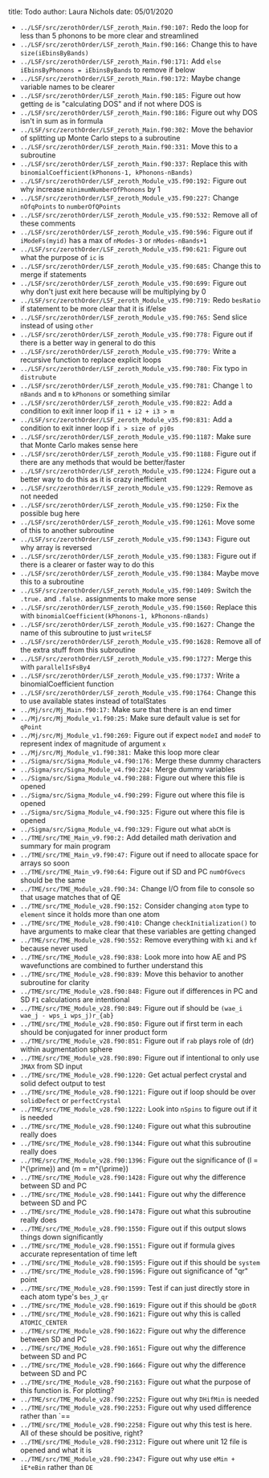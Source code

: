 title: Todo
author: Laura Nichols
date: 05/01/2020

* `../LSF/src/zerothOrder/LSF_zeroth_Main.f90:107:` Redo the loop for less than 5 phonons to be more clear and streamlined
* `../LSF/src/zerothOrder/LSF_zeroth_Main.f90:166:` Change this to have `size(iEbinsByBands)`
* `../LSF/src/zerothOrder/LSF_zeroth_Main.f90:171:` Add `else iEbinsByPhonons = iEbinsByBands` to remove if below
* `../LSF/src/zerothOrder/LSF_zeroth_Main.f90:172:` Maybe change variable names to be clearer
* `../LSF/src/zerothOrder/LSF_zeroth_Main.f90:185:` Figure out how getting `de` is "calculating DOS" and if not where DOS is
* `../LSF/src/zerothOrder/LSF_zeroth_Main.f90:186:` Figure out why DOS isn't in sum as in formula
* `../LSF/src/zerothOrder/LSF_zeroth_Main.f90:302:` Move the behavior of splitting up Monte Carlo steps to a subroutine
* `../LSF/src/zerothOrder/LSF_zeroth_Main.f90:331:` Move this to a subroutine
* `../LSF/src/zerothOrder/LSF_zeroth_Main.f90:337:` Replace this with `binomialCoefficient(kPhonons-1, kPhonons-nBands)`
* `../LSF/src/zerothOrder/LSF_zeroth_Module_v35.f90:192:` Figure out why increase `minimumNumberOfPhonons` by 1
* `../LSF/src/zerothOrder/LSF_zeroth_Module_v35.f90:227:` Change `nOfqPoints` to `numberOfQPoints` 
* `../LSF/src/zerothOrder/LSF_zeroth_Module_v35.f90:532:` Remove all of these comments 
* `../LSF/src/zerothOrder/LSF_zeroth_Module_v35.f90:596:` Figure out if `iModeFs(myid)` has a max of `nModes-3` or `nModes-nBands+1`
* `../LSF/src/zerothOrder/LSF_zeroth_Module_v35.f90:621:` Figure out what the purpose of `ic` is 
* `../LSF/src/zerothOrder/LSF_zeroth_Module_v35.f90:685:` Change this to merge if statements 
* `../LSF/src/zerothOrder/LSF_zeroth_Module_v35.f90:699:` Figure out why don't just exit here because will be multiplying by 0 
* `../LSF/src/zerothOrder/LSF_zeroth_Module_v35.f90:719:` Redo `besRatio` if statement to be more clear that it is if/else 
* `../LSF/src/zerothOrder/LSF_zeroth_Module_v35.f90:765:` Send slice instead of using `other` 
* `../LSF/src/zerothOrder/LSF_zeroth_Module_v35.f90:778:` Figure out if there is a better way in general to do this 
* `../LSF/src/zerothOrder/LSF_zeroth_Module_v35.f90:779:` Write a recursive function to replace explicit loops 
* `../LSF/src/zerothOrder/LSF_zeroth_Module_v35.f90:780:` Fix typo in `distrubute` 
* `../LSF/src/zerothOrder/LSF_zeroth_Module_v35.f90:781:` Change `l` to `nBands` and `m` to `kPhonons` or something similar 
* `../LSF/src/zerothOrder/LSF_zeroth_Module_v35.f90:822:` Add a condition to exit inner loop if `i1 + i2 + i3 > m` 
* `../LSF/src/zerothOrder/LSF_zeroth_Module_v35.f90:831:` Add a condition to exit inner loop if `i > size of pj0s` 
* `../LSF/src/zerothOrder/LSF_zeroth_Module_v35.f90:1187:` Make sure that Monte Carlo makes sense here 
* `../LSF/src/zerothOrder/LSF_zeroth_Module_v35.f90:1188:` Figure out if there are any methods that would be better/faster 
* `../LSF/src/zerothOrder/LSF_zeroth_Module_v35.f90:1224:` Figure out a better way to do this as it is crazy inefficient 
* `../LSF/src/zerothOrder/LSF_zeroth_Module_v35.f90:1229:` Remove as not needed 
* `../LSF/src/zerothOrder/LSF_zeroth_Module_v35.f90:1250:` Fix the possible bug here 
* `../LSF/src/zerothOrder/LSF_zeroth_Module_v35.f90:1261:` Move some of this to another subroutine 
* `../LSF/src/zerothOrder/LSF_zeroth_Module_v35.f90:1343:` Figure out why array is reversed 
* `../LSF/src/zerothOrder/LSF_zeroth_Module_v35.f90:1383:` Figure out if there is a clearer or faster way to do this 
* `../LSF/src/zerothOrder/LSF_zeroth_Module_v35.f90:1384:` Maybe move this to a subroutine 
* `../LSF/src/zerothOrder/LSF_zeroth_Module_v35.f90:1409:` Switch the `.true.` and `.false.` assignments to make more sense 
* `../LSF/src/zerothOrder/LSF_zeroth_Module_v35.f90:1560:` Replace this with `binomialCoefficient(kPhonons-1, kPhonons-nBands)` 
* `../LSF/src/zerothOrder/LSF_zeroth_Module_v35.f90:1627:` Change the name of this subroutine to just `writeLSF` 
* `../LSF/src/zerothOrder/LSF_zeroth_Module_v35.f90:1628:` Remove all of the extra stuff from this subroutine 
* `../LSF/src/zerothOrder/LSF_zeroth_Module_v35.f90:1727:` Merge this with `parallelIsFsBy4` 
* `../LSF/src/zerothOrder/LSF_zeroth_Module_v35.f90:1737:` Write a binomialCoefficient function 
* `../LSF/src/zerothOrder/LSF_zeroth_Module_v35.f90:1764:` Change this to use available states instead of totalStates 
* `../Mj/src/Mj_Main.f90:17:` Make sure that there is an end timer
* `../Mj/src/Mj_Module_v1.f90:25:` Make sure default value is set for `qPoint` 
* `../Mj/src/Mj_Module_v1.f90:269:` Figure out if expect `modeI` and `modeF` to represent index of magnitude of argument `x` 
* `../Mj/src/Mj_Module_v1.f90:381:` Make this loop more clear 
* `../Sigma/src/Sigma_Module_v4.f90:176:` Merge these dummy characters
* `../Sigma/src/Sigma_Module_v4.f90:224:` Merge dummy variables
* `../Sigma/src/Sigma_Module_v4.f90:288:` Figure out where this file is opened
* `../Sigma/src/Sigma_Module_v4.f90:299:` Figure out where this file is opened
* `../Sigma/src/Sigma_Module_v4.f90:325:` Figure out where this file is opened
* `../Sigma/src/Sigma_Module_v4.f90:329:` Figure out what `abCM` is
* `../TME/src/TME_Main_v9.f90:2:` Add detailed math derivation and summary for main program
* `../TME/src/TME_Main_v9.f90:47:` Figure out if need to allocate space for arrays so soon
* `../TME/src/TME_Main_v9.f90:64:` Figure out if SD and PC `numOfGvecs` should be the same
* `../TME/src/TME_Module_v28.f90:34:` Change I/O from file to console so that usage matches that of QE
* `../TME/src/TME_Module_v28.f90:152:` Consider changing `atom` type to `element` since it holds more than one atom
* `../TME/src/TME_Module_v28.f90:410:` Change `checkInitialization()` to have arguments to make clear that these variables are getting changed
* `../TME/src/TME_Module_v28.f90:552:` Remove everything with `ki` and `kf` because never used
* `../TME/src/TME_Module_v28.f90:838:` Look more into how AE and PS wavefunctions are combined to further understand this
* `../TME/src/TME_Module_v28.f90:839:` Move this behavior to another subroutine for clarity
* `../TME/src/TME_Module_v28.f90:848:` Figure out if differences in PC and SD `F1` calculations are intentional
* `../TME/src/TME_Module_v28.f90:849:` Figure out if should be `(wae_i wae_j - wps_i wps_j)r_{ab}`
* `../TME/src/TME_Module_v28.f90:850:` Figure out if first term in each should be conjugated for inner product form
* `../TME/src/TME_Module_v28.f90:851:` Figure out if `rab` plays role of \(dr\) within augmentation sphere
* `../TME/src/TME_Module_v28.f90:890:` Figure out if intentional to only use `JMAX` from SD input
* `../TME/src/TME_Module_v28.f90:1220:` Get actual perfect crystal and solid defect output to test
* `../TME/src/TME_Module_v28.f90:1221:` Figure out if loop should be over `solidDefect` or `perfectCrystal`
* `../TME/src/TME_Module_v28.f90:1222:` Look into `nSpins` to figure out if it is needed
* `../TME/src/TME_Module_v28.f90:1240:` Figure out what this subroutine really does
* `../TME/src/TME_Module_v28.f90:1344:` Figure out what this subroutine really does
* `../TME/src/TME_Module_v28.f90:1396:` Figure out the significance of \(l = l^{\prime}\) and \(m = m^{\prime}\)
* `../TME/src/TME_Module_v28.f90:1428:` Figure out why the difference between SD and PC
* `../TME/src/TME_Module_v28.f90:1441:` Figure out why the difference between SD and PC
* `../TME/src/TME_Module_v28.f90:1478:` Figure out what this subroutine really does
* `../TME/src/TME_Module_v28.f90:1550:` Figure out if this output slows things down significantly
* `../TME/src/TME_Module_v28.f90:1551:` Figure out if formula gives accurate representation of time left
* `../TME/src/TME_Module_v28.f90:1595:` Figure out if this should be `system`
* `../TME/src/TME_Module_v28.f90:1596:` Figure out significance of "qr" point
* `../TME/src/TME_Module_v28.f90:1599:` Test if can just directly store in each atom type's `bes_J_qr`
* `../TME/src/TME_Module_v28.f90:1619:` Figure out if this should be `gDotR`
* `../TME/src/TME_Module_v28.f90:1621:` Figure out why this is called `ATOMIC_CENTER`
* `../TME/src/TME_Module_v28.f90:1622:` Figure out why the difference between SD and PC
* `../TME/src/TME_Module_v28.f90:1651:` Figure out why the difference between SD and PC
* `../TME/src/TME_Module_v28.f90:1666:` Figure out why the difference between SD and PC
* `../TME/src/TME_Module_v28.f90:2163:` Figure out what the purpose of this function is. For plotting?
* `../TME/src/TME_Module_v28.f90:2252:` Figure out why `DHifMin` is needed
* `../TME/src/TME_Module_v28.f90:2253:` Figure out why used difference rather than `==
* `../TME/src/TME_Module_v28.f90:2258:` Figure out why this test is here. All of these should be positive, right?
* `../TME/src/TME_Module_v28.f90:2312:` Figure out where unit 12 file is opened and what it is
* `../TME/src/TME_Module_v28.f90:2347:` Figure out why use `eMin + iE*eBin` rather than `DE`
